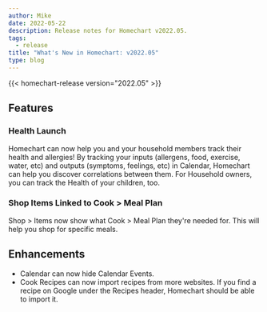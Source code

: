 ```yaml
---
author: Mike
date: 2022-05-22
description: Release notes for Homechart v2022.05.
tags:
  - release
title: "What's New in Homechart: v2022.05"
type: blog
---
```


{{< homechart-release version="2022.05" >}}

## Features

### Health Launch

Homechart can now help you and your household members track their health and allergies!  By tracking your inputs (allergens, food, exercise, water, etc) and outputs (symptoms, feelings, etc) in Calendar, Homechart can help you discover correlations between them.  For Household owners, you can track the Health of your children, too.

### Shop Items Linked to Cook > Meal Plan

Shop > Items now show what Cook > Meal Plan they're needed for.  This will help you shop for specific meals.

## Enhancements

- Calendar can now hide Calendar Events.
- Cook Recipes can now import recipes from more websites.  If you find a recipe on Google under the Recipes header, Homechart should be able to import it.

